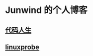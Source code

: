 # Junwind 的个人博客

## [代码人生](https://github.com/xiaoquanwei/blog/issues?q=is%3Aissue+is%3Aopen+label%3A%E4%BB%A3%E7%A0%81%E4%BA%BA%E7%94%9F)

## [linuxprobe](https://github.com/xiaoquanwei/blog/issues?q=is%3Aissue+is%3Aopen+label%3Alinuxprobe)
